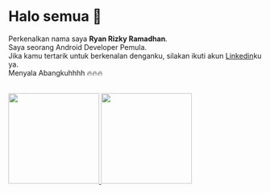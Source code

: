 # Halo semua 🙌

Perkenalkan nama saya **Ryan Rizky Ramadhan**.<br>
Saya seorang Android Developer Pemula.<br>
Jika kamu tertarik untuk berkenalan denganku, silakan ikuti akun [Linkedin](https://www.linkedin.com/in/ryan-rizky-ramadhan-a82487137/)ku ya.<br>
Menyala Abangkuhhhh :fire::fire::fire: <br><br>

<p align="left">
<a href="https://github.com/iamryanrmdn">
  <img height="180em" src="https://github-readme-stats-eight-theta.vercel.app/api?username=iamryanrmdn&show_icons=true&theme=algolia&include_all_commits=true&count_private=true"/>
  <img height="180em" src="https://github-readme-stats-eight-theta.vercel.app/api/top-langs/?username=iamryanrmdn&layout=compact&theme=algolia"/>
</a>
</p>
